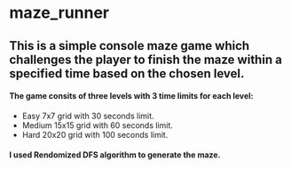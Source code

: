 # maze_runner
## This is a simple console maze game which challenges the player to finish the maze within a specified time based on the chosen level.

#### The game consits of three levels with 3 time limits for each level:
- Easy 7x7 grid with 30 seconds limit.
- Medium 15x15 grid with 60 seconds limit.
- Hard 20x20 grid with 100 seconds limit.
#### I used Rendomized DFS algorithm to generate the maze.
